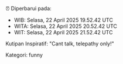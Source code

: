 ⏰ Diperbarui pada:
- WIB: Selasa, 22 April 2025 19.52.42 UTC
- WITA: Selasa, 22 April 2025 20.52.42 UTC
- WIT: Selasa, 22 April 2025 21.52.42 UTC

Kutipan Inspiratif:
"Cant talk, telepathy only!"


Kategori: funny

